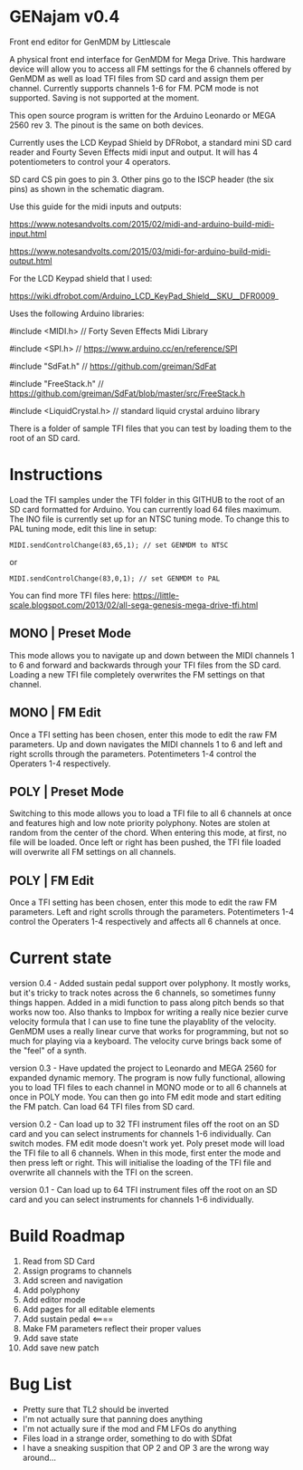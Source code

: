 # GENajam v0.4
Front end editor for GenMDM by Littlescale

A physical front end interface for GenMDM for Mega Drive. This hardware device will allow you to access all FM settings for the 6 channels offered by GenMDM as well as load TFI files from SD card and assign them per channel. Currently supports channels 1-6 for FM. PCM mode is not supported. Saving is not supported at the moment.

This open source program is written for the Arduino Leonardo or MEGA 2560 rev 3. The pinout is the same on both devices.

Currently uses the LCD Keypad Shield by DFRobot, a standard mini SD card reader and Fourty Seven Effects midi input and output. It will has 4 potentiometers to control your 4 operators.

SD card CS pin goes to pin 3. Other pins go to the ISCP header (the six pins) as shown in the schematic diagram.

Use this guide for the midi inputs and outputs:

https://www.notesandvolts.com/2015/02/midi-and-arduino-build-midi-input.html

https://www.notesandvolts.com/2015/03/midi-for-arduino-build-midi-output.html

For the LCD Keypad shield that I used:

https://wiki.dfrobot.com/Arduino_LCD_KeyPad_Shield__SKU__DFR0009_


Uses the following Arduino libraries:

#include <MIDI.h> // Forty Seven Effects Midi Library

#include <SPI.h> // https://www.arduino.cc/en/reference/SPI

#include "SdFat.h" // https://github.com/greiman/SdFat

#include "FreeStack.h" // https://github.com/greiman/SdFat/blob/master/src/FreeStack.h

#include <LiquidCrystal.h> // standard liquid crystal arduino library

There is a folder of sample TFI files that you can test by loading them to the root of an SD card.

# Instructions

Load the TFI samples under the TFI folder in this GITHUB to the root of an SD card formatted for Arduino. You can currently load 64 files maximum. The INO file is currently set up for an NTSC tuning mode. To change this to PAL tuning mode, edit this line in setup:

```
MIDI.sendControlChange(83,65,1); // set GENMDM to NTSC
```
or
```
MIDI.sendControlChange(83,0,1); // set GENMDM to PAL
```

You can find more TFI files here: https://little-scale.blogspot.com/2013/02/all-sega-genesis-mega-drive-tfi.html

## MONO | Preset Mode

This mode allows you to navigate up and down between the MIDI channels 1 to 6 and forward and backwards through your TFI files from the SD card. Loading a new TFI file completely overwrites the FM settings on that channel.

## MONO | FM Edit

Once a TFI setting has been chosen, enter this mode to edit the raw FM parameters. Up and down navigates the MIDI channels 1 to 6 and left and right scrolls through the parameters. Potentimeters 1-4 control the Operaters 1-4 respectively.

## POLY | Preset Mode

Switching to this mode allows you to load a TFI file to all 6 channels at once and features high and low note priority polyphony. Notes are stolen at random from the center of the chord. When entering this mode, at first, no file will be loaded. Once left or right has been pushed, the TFI file loaded will overwrite all FM settings on all channels.

## POLY | FM Edit

Once a TFI setting has been chosen, enter this mode to edit the raw FM parameters. Left and right scrolls through the parameters. Potentimeters 1-4 control the Operaters 1-4 respectively and affects all 6 channels at once.

# Current state

version 0.4 - Added sustain pedal support over polyphony. It mostly works, but it's tricky to track notes across the 6 channels, so sometimes funny things happen. Added in a midi function to pass along pitch bends so that works now too. Also thanks to Impbox for writing a really nice bezier curve velocity formula that I can use to fine tune the playablity of the velocity. GenMDM uses a really linear curve that works for programming, but not so much for playing via a keyboard. The velocity curve brings back some of the "feel" of a synth.

version 0.3 - Have updated the project to Leonardo and MEGA 2560 for expanded dynamic memory. The program is now fully functional, allowing you to load TFI files to each channel in MONO mode or to all 6 channels at once in POLY mode. You can then go into FM edit mode and start editing the FM patch. Can load 64 TFI files from SD card.

version 0.2 - Can load up to 32 TFI instrument files off the root on an SD card and you can select instruments for channels 1-6 individually. Can switch modes. FM edit mode doesn't work yet. Poly preset mode will load the TFI file to all 6 channels. When in this mode, first enter the mode and then press left or right. This will initialise the loading of the TFI file and overwrite all channels with the TFI on the screen.

version 0.1 - Can load up to 64 TFI instrument files off the root on an SD card and you can select instruments for channels 1-6 individually.

# Build Roadmap
1. Read from SD Card
2. Assign programs to channels
3. Add screen and navigation 
4. Add polyphony
5. Add editor mode
6. Add pages for all editable elements
7. Add sustain pedal <====
8. Make FM parameters reflect their proper values 
7. Add save state
8. Add save new patch

# Bug List
- Pretty sure that TL2 should be inverted
- I'm not actually sure that panning does anything
- I'm not actually sure if the mod and FM LFOs do anything
- Files load in a strange order, something to do with SDfat
- I have a sneaking suspition that OP 2 and OP 3 are the wrong way around...
